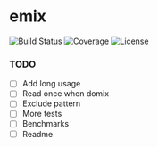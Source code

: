 # emix

![Build Status](https://github.com/icefed/emix/actions/workflows/go.yml/badge.svg)
[![Coverage](https://img.shields.io/codecov/c/github/icefed/emix)](https://codecov.io/gh/icefed/emix)
[![License](https://img.shields.io/github/license/icefed/emix)](./LICENSE)

### TODO

- [ ] Add long usage
- [ ] Read once when domix
- [ ] Exclude pattern
- [ ] More tests
- [ ] Benchmarks
- [ ] Readme
